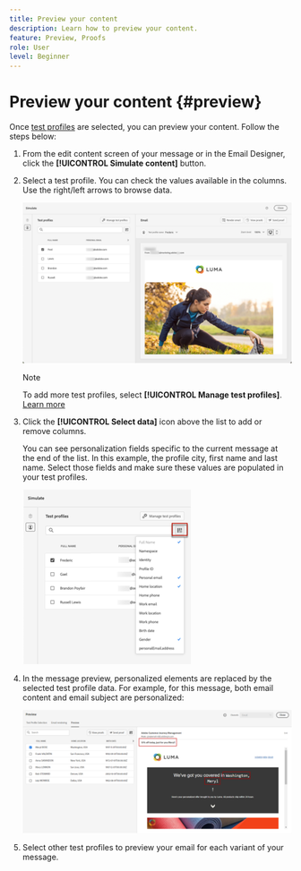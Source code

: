 ```yaml
---
title: Preview your content
description: Learn how to preview your content.
feature: Preview, Proofs
role: User
level: Beginner
---
```

# Preview your content {#preview}

Once [test profiles](test-profiles.md) are selected, you can preview your content. Follow the steps below:

1. From the edit content screen of your message or in the Email Designer, click the **[!UICONTROL Simulate content]** button.

1. Select a test profile. You can check the values available in the columns. Use the right/left arrows to browse data.

    ![](../email/assets/preview-select-profile.png)

    >[!NOTE]
    >
    >To add more test profiles, select **[!UICONTROL Manage test profiles]**. [Learn more](test-profiles.md)

1. Click the **[!UICONTROL Select data]** icon above the list to add or remove columns.
    
    You can see personalization fields specific to the current message at the end of the list. In this example, the profile city, first name and last name. Select those fields and make sure these values are populated in your test profiles.

    ![](../email/assets/preview-select-data.png)

1. In the message preview, personalized elements are replaced by the selected test profile data. For example, for this message, both email content and email subject are personalized:

    ![](../email/assets/preview-test-profile.png)

1. Select other test profiles to preview your email for each variant of your message.
